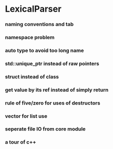 # LexicalParser

### naming conventions  and tab
### namespace problem
### auto type to avoid too long name
### std::unique_ptr instead of raw pointers
### struct instead of class

### get value by its ref instead of simply return
### rule of five/zero for uses of destructors
### vector for list use
### seperate file IO from core module
### a tour of c++
